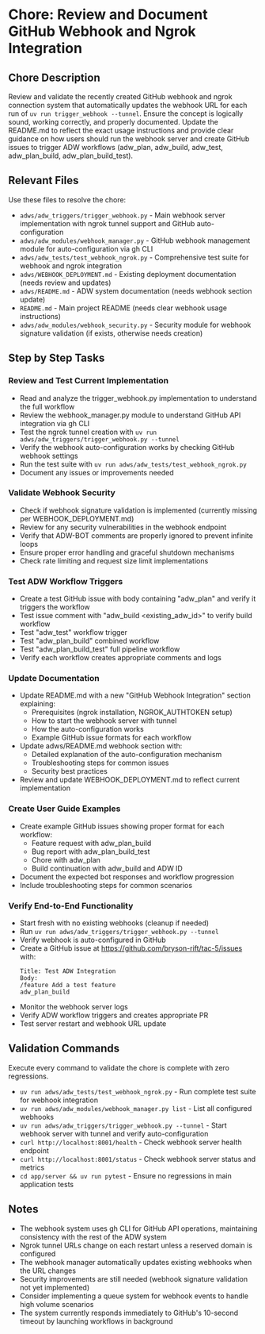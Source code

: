 # Chore: Review and Document GitHub Webhook and Ngrok Integration

## Chore Description
Review and validate the recently created GitHub webhook and ngrok connection system that automatically updates the webhook URL for each run of `uv run trigger_webhook --tunnel`. Ensure the concept is logically sound, working correctly, and properly documented. Update the README.md to reflect the exact usage instructions and provide clear guidance on how users should run the webhook server and create GitHub issues to trigger ADW workflows (adw_plan, adw_build, adw_test, adw_plan_build, adw_plan_build_test).

## Relevant Files
Use these files to resolve the chore:

- `adws/adw_triggers/trigger_webhook.py` - Main webhook server implementation with ngrok tunnel support and GitHub auto-configuration
- `adws/adw_modules/webhook_manager.py` - GitHub webhook management module for auto-configuration via gh CLI
- `adws/adw_tests/test_webhook_ngrok.py` - Comprehensive test suite for webhook and ngrok integration
- `adws/WEBHOOK_DEPLOYMENT.md` - Existing deployment documentation (needs review and updates)
- `adws/README.md` - ADW system documentation (needs webhook section update)
- `README.md` - Main project README (needs clear webhook usage instructions)
- `adws/adw_modules/webhook_security.py` - Security module for webhook signature validation (if exists, otherwise needs creation)

## Step by Step Tasks

### Review and Test Current Implementation

- Read and analyze the trigger_webhook.py implementation to understand the full workflow
- Review the webhook_manager.py module to understand GitHub API integration via gh CLI
- Test the ngrok tunnel creation with `uv run adws/adw_triggers/trigger_webhook.py --tunnel`
- Verify the webhook auto-configuration works by checking GitHub webhook settings
- Run the test suite with `uv run adws/adw_tests/test_webhook_ngrok.py`
- Document any issues or improvements needed

### Validate Webhook Security

- Check if webhook signature validation is implemented (currently missing per WEBHOOK_DEPLOYMENT.md)
- Review for any security vulnerabilities in the webhook endpoint
- Verify that ADW-BOT comments are properly ignored to prevent infinite loops
- Ensure proper error handling and graceful shutdown mechanisms
- Check rate limiting and request size limit implementations

### Test ADW Workflow Triggers

- Create a test GitHub issue with body containing "adw_plan" and verify it triggers the workflow
- Test issue comment with "adw_build <existing_adw_id>" to verify build workflow
- Test "adw_test" workflow trigger
- Test "adw_plan_build" combined workflow
- Test "adw_plan_build_test" full pipeline workflow
- Verify each workflow creates appropriate comments and logs

### Update Documentation

- Update README.md with a new "GitHub Webhook Integration" section explaining:
  - Prerequisites (ngrok installation, NGROK_AUTHTOKEN setup)
  - How to start the webhook server with tunnel
  - How the auto-configuration works
  - Example GitHub issue formats for each workflow
- Update adws/README.md webhook section with:
  - Detailed explanation of the auto-configuration mechanism
  - Troubleshooting steps for common issues
  - Security best practices
- Review and update WEBHOOK_DEPLOYMENT.md to reflect current implementation

### Create User Guide Examples

- Create example GitHub issues showing proper format for each workflow:
  - Feature request with adw_plan_build
  - Bug report with adw_plan_build_test
  - Chore with adw_plan
  - Build continuation with adw_build and ADW ID
- Document the expected bot responses and workflow progression
- Include troubleshooting steps for common scenarios

### Verify End-to-End Functionality

- Start fresh with no existing webhooks (cleanup if needed)
- Run `uv run adws/adw_triggers/trigger_webhook.py --tunnel`
- Verify webhook is auto-configured in GitHub
- Create a GitHub issue at https://github.com/bryson-rift/tac-5/issues with:
  ```
  Title: Test ADW Integration
  Body:
  /feature Add a test feature
  adw_plan_build
  ```
- Monitor the webhook server logs
- Verify ADW workflow triggers and creates appropriate PR
- Test server restart and webhook URL update

## Validation Commands
Execute every command to validate the chore is complete with zero regressions.

- `uv run adws/adw_tests/test_webhook_ngrok.py` - Run complete test suite for webhook integration
- `uv run adws/adw_modules/webhook_manager.py list` - List all configured webhooks
- `uv run adws/adw_triggers/trigger_webhook.py --tunnel` - Start webhook server with tunnel and verify auto-configuration
- `curl http://localhost:8001/health` - Check webhook server health endpoint
- `curl http://localhost:8001/status` - Check webhook server status and metrics
- `cd app/server && uv run pytest` - Ensure no regressions in main application tests

## Notes
- The webhook system uses gh CLI for GitHub API operations, maintaining consistency with the rest of the ADW system
- Ngrok tunnel URLs change on each restart unless a reserved domain is configured
- The webhook manager automatically updates existing webhooks when the URL changes
- Security improvements are still needed (webhook signature validation not yet implemented)
- Consider implementing a queue system for webhook events to handle high volume scenarios
- The system currently responds immediately to GitHub's 10-second timeout by launching workflows in background